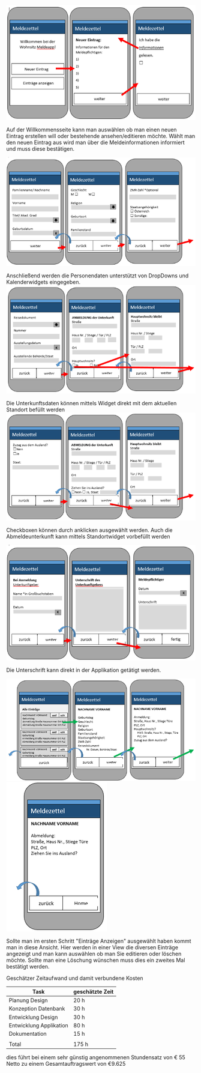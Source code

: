 ![startdesign](/jpg/design1.PNG)

Auf der Willkommensseite kann man auswählen ob man einen neuen Eintrag erstellen will oder bestehende ansehen/editieren möchte.
Wählt man den neuen Eintrag aus wird man über die Meldeinformationen informiert und muss diese bestätigen.

![startdesign](/jpg/design2.PNG)

Anschließend werden die Personendaten unterstützt von DropDowns und Kalenderwidgets eingegeben.
![startdesign](/jpg/design3.PNG)

Die Unterkunftsdaten können mittels Widget direkt mit dem aktuellen Standort befüllt werden
![startdesign](/jpg/design4.PNG)

Checkboxen können durch anklicken ausgewählt werden. Auch die Abmeldeunterkunft kann mittels Standortwidget vorbefüllt werden

![startdesign](/jpg/design5.PNG)

Die Unterschrift kann direkt in der Applikation getätigt werden.

![startdesign](/jpg/design6.PNG)![startdesign](/jpg/design7.PNG)

Sollte man im ersten Schritt "Einträge Anzeigen" ausgewählt haben kommt man in diese Ansicht.
Hier werden in einer View die diversen Einträge angezeigt und man kann auswählen ob man Sie editieren oder löschen möchte. Sollte man eine Löschung wünschen muss dies ein zweites Mal bestätigt werden.




Geschätzer Zeitaufwand und damit verbundene Kosten

| Task                    | geschätzte Zeit |
|-------------------------|-----------------|
| Planung Design          | 20 h            |
| Konzeption Datenbank    | 30 h            |
| Entwicklung Design      | 30 h            |
| Entwicklung Applikation | 80 h            |
| Dokumentation           | 15 h            |
|                         |                 |
| Total                   | 175 h           |

dies führt bei einem sehr günstig angenommenen Stundensatz von € 55 Netto zu einem Gesamtauftragswert von €9.625